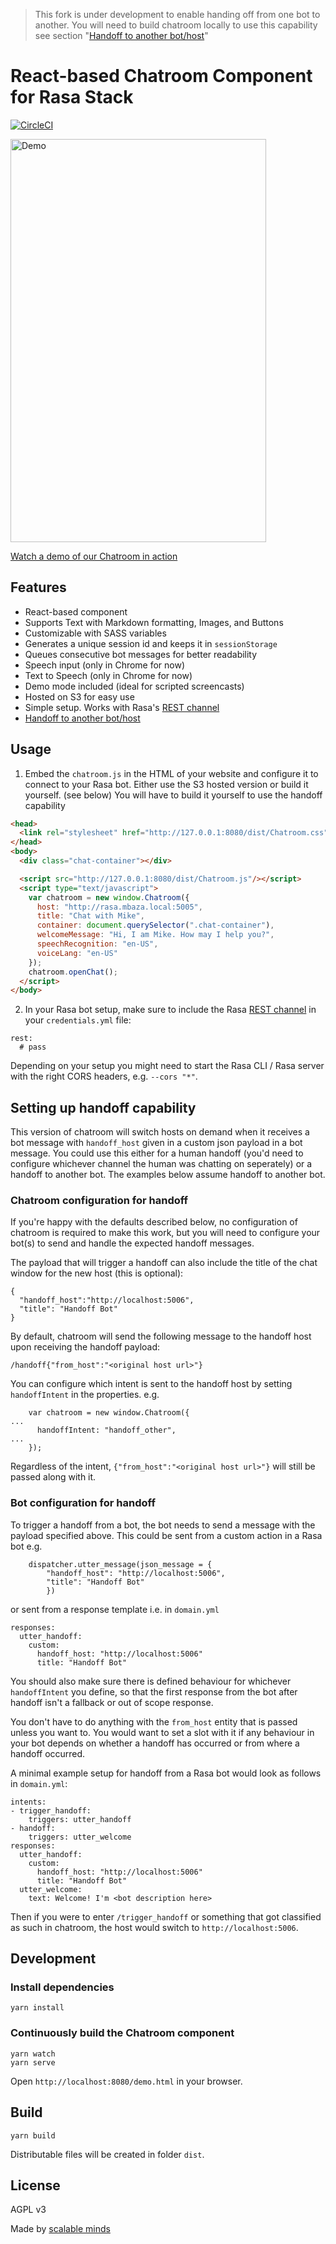 > This fork is under development to enable handing off from one bot to another.
> You will need to build chatroom locally to use this capability
> see section "[Handoff to another bot/host](#setting-up-handoff-capability)"


# React-based Chatroom Component for Rasa Stack

[![CircleCI](https://circleci.com/gh/scalableminds/chatroom.svg?style=svg)](https://circleci.com/gh/scalableminds/chatroom)

<a href="https://npm-scalableminds.s3.eu-central-1.amazonaws.com/@scalableminds/chatroom@master/demo.html"><img src="https://npm-scalableminds.s3.amazonaws.com/%40scalableminds/chatroom/demo.gif" alt="Demo" width="409" height="645" /></a>

[Watch a demo of our Chatroom in action](https://npm-scalableminds.s3.eu-central-1.amazonaws.com/@scalableminds/chatroom@master/demo.html)

## Features

* React-based component
* Supports Text with Markdown formatting, Images, and Buttons
* Customizable with SASS variables
* Generates a unique session id and keeps it in `sessionStorage`
* Queues consecutive bot messages for better readability
* Speech input (only in Chrome for now)
* Text to Speech (only in Chrome for now)
* Demo mode included (ideal for scripted screencasts)
* Hosted on S3 for easy use
* Simple setup. Works with Rasa's [REST channel](https://rasa.com/docs/rasa/user-guide/connectors/your-own-website/#rest-channels)
* [Handoff to another bot/host](#setting-up-handoff-capability)

## Usage
1. Embed the `chatroom.js` in the HTML of your website and configure it to connect to your Rasa bot. Either use the S3 hosted version or build it yourself. (see below) You will have to build it yourself to use the handoff capability

```html
<head>
  <link rel="stylesheet" href="http://127.0.0.1:8080/dist/Chatroom.css" />
</head>
<body>
  <div class="chat-container"></div>

  <script src="http://127.0.0.1:8080/dist/Chatroom.js"/></script>
  <script type="text/javascript">
    var chatroom = new window.Chatroom({
      host: "http://rasa.mbaza.local:5005",
      title: "Chat with Mike",
      container: document.querySelector(".chat-container"),
      welcomeMessage: "Hi, I am Mike. How may I help you?",
      speechRecognition: "en-US",
      voiceLang: "en-US"
    });
    chatroom.openChat();
  </script>
</body>
```


2. In your Rasa bot setup, make sure to include the Rasa [REST channel](https://rasa.com/docs/rasa/user-guide/connectors/your-own-website/#rest-channels) in your `credentials.yml` file:
```
rest:
  # pass
```

Depending on your setup you might need to start the Rasa CLI / Rasa server with the right CORS headers, e.g. `--cors "*"`.

## Setting up handoff capability

This version of chatroom will switch hosts on demand when it receives a bot message with `handoff_host` given in a custom json payload in a bot message. You could use this either for a human handoff (you'd need to configure whichever channel the human was chatting on seperately) or a
handoff to another bot. The examples below assume handoff to another bot.

### Chatroom configuration for handoff

If you're happy with the defaults described below, no configuration of chatroom is required to make this work, but you will need to configure
your bot(s) to send and handle the expected handoff messages.
 
The payload that will trigger a handoff can also include the title of the chat window for the new host (this is optional):
```
{
  "handoff_host":"http://localhost:5006",
  "title": "Handoff Bot"
}
```

By default, chatroom will send the following message to the handoff host upon receiving the handoff payload:

```
/handoff{"from_host":"<original host url>"}
```

You can configure which intent is sent to the handoff host by setting `handoffIntent` in the properties. e.g.

```
    var chatroom = new window.Chatroom({
...
      handoffIntent: "handoff_other",
...
    });
```

Regardless of the intent, `{"from_host":"<original host url>"}` will still be passed along with it.

### Bot configuration for handoff

To trigger a handoff from a bot, the bot needs to send a message with the payload specified above.
This could be sent from a custom action in a Rasa bot e.g.
```
    dispatcher.utter_message(json_message = {
        "handoff_host": "http://localhost:5006",
        "title": "Handoff Bot"
        })
```

or sent from a response template i.e. in `domain.yml`
```
responses:
  utter_handoff:
    custom:
      handoff_host: "http://localhost:5006"
      title: "Handoff Bot"
```

You should also make sure there is defined behaviour for whichever `handoffIntent` you define, so that the first response from the bot 
after handoff isn't a fallback or out of scope response.

You don't have to do anything with the `from_host` entity that is passed unless you want to. You would want to set a slot with it if any behaviour in your bot depends
on whether a handoff has occurred or from where a handoff occurred.

A minimal example setup for handoff from a Rasa bot would look as follows in `domain.yml`:

```
intents:
- trigger_handoff:
    triggers: utter_handoff
- handoff:
    triggers: utter_welcome
responses:
  utter_handoff:
    custom:
      handoff_host: "http://localhost:5006"
      title: "Handoff Bot"
  utter_welcome:
    text: Welcome! I'm <bot description here>
```

Then if you were to enter  `/trigger_handoff` or something that got classified as such in chatroom, the host would switch to `http://localhost:5006`.



## Development

### Install dependencies

```
yarn install
```

### Continuously build the Chatroom component

```
yarn watch
yarn serve
```

Open `http://localhost:8080/demo.html` in your browser.

## Build

```
yarn build
```

Distributable files will be created in folder `dist`.

## License

AGPL v3

Made by [scalable minds](https://scalableminds.com)
